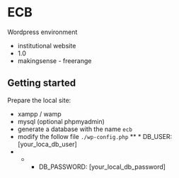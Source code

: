 # ECB #

Wordpress environment

* institutional website
* 1.0
* makingsense - freerange

## Getting started

Prepare the local site:

* xampp / wamp
* mysql (optional phpmyadmin)
* generate a database with the name `ecb`
* modify the follow file `./wp-config.php`
** *  DB_USER: [your_loca_db_user] 
* * * DB_PASSWORD: [your_local_db_password]